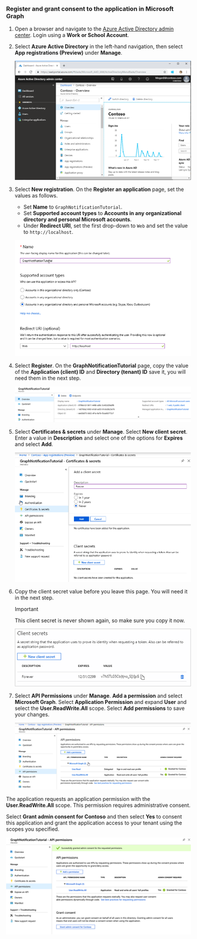 <!-- markdownlint-disable MD002 MD041 -->

### Register and grant consent to the application in Microsoft Graph

1. Open a browser and navigate to the [Azure Active Directory admin center](https://portal.azure.com). Login using a **Work or School Account**.

1. Select **Azure Active Directory** in the left-hand navigation, then select **App registrations (Preview)** under **Manage**.

    ![A screenshot of the App registrations ](./images/01.png)

1. Select **New registration**. On the **Register an application** page, set the values as follows.

    - Set **Name** to `GraphNotificationTutorial`.
    - Set **Supported account types** to **Accounts in any organizational directory and personal Microsoft accounts**.
    - Under **Redirect URI**, set the first drop-down to `Web` and set the value to `http://localhost`.

    ![A screenshot of the Register an application page](./images/02.png)

1. Select **Register**. On the **GraphNotificationTutorial** page, copy the value of the **Application (client) ID** and **Directory (tenant) ID** save it, you will need them in the next step.

    ![A screenshot of the application ID of the new app registration](./images/03.png)

1. Select **Certificates & secrets** under **Manage**. Select **New client secret**. Enter a value in **Description** and select one of the options for **Expires** and select **Add**.

    ![A screenshot of the Add a client secret dialog](./images/04.png)

1. Copy the client secret value before you leave this page. You will need it in the next step.

    > [!IMPORTANT]
    > This client secret is never shown again, so make sure you copy it now.

    ![A screenshot of the newly added client secret](./images/05.png)

1. Select **API Permissions** under **Manage**. **Add a permission** and select **Microsoft Graph**. Select **Application Permission** and expand **User** and select the **User.ReadWrite.All** scope. Select **Add permissions** to save your changes.

    ![A screenshot of the newly added client secret](./images/06.png)

The application requests an application permission with the **User.ReadWrite.All** scope. This permission requires administrative consent.

Select **Grant admin consent for Contoso** and then select **Yes** to consent this application and grant the application access to your tenant using the scopes you specified.

![Screen shot of sign in](./images/07.png)
